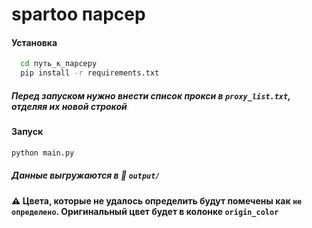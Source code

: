 # spartoo парсер
#### Установка

```bash
  cd путь_к_парсеру
  pip install -r requirements.txt
```
##### Перед запуском нужно внести список прокси в **`proxy_list.txt`**, отделяя их новой строкой
###
#### Запуск
```bash
python main.py
```

##### Данные выгружаются в 📁 **`output/`**
#### ⚠️ Цвета, которые не удалось определить будут помечены как `не определено`. Оригинальный цвет будет в колонке `origin_color`
